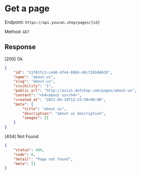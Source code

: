 # Get a page

Endpoint: `https://api.youcan.shop/pages/{id}`

Method: `GET`

## Response

[200] Ok

```json
{
    "id": "11f81fc2-ce46-4f44-896b-d6cf26504635",
    "name": "about-us",
    "slug": "about-us",
    "visibility": "1",
    "public_url": "http://azizi.dotshop.com/pages/about-us",
    "content": "<h4>about us</h4>",
    "created_at": "2021-04-19T12:33:50+00:00",
    "meta": {
        "title": "about us",
        "description": "about us description",
        "images": []
    }
}
```

[404] Not Found

```json
{
    "status": 404,
    "code": 0,
    "detail": "Page not found",
    "meta": []
}
```

